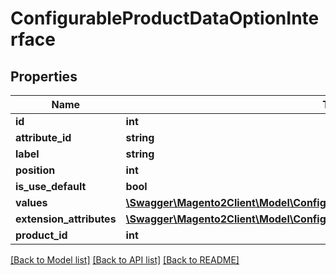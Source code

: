 # ConfigurableProductDataOptionInterface

## Properties
Name | Type | Description | Notes
------------ | ------------- | ------------- | -------------
**id** | **int** |  | [optional] 
**attribute_id** | **string** |  | [optional] 
**label** | **string** |  | [optional] 
**position** | **int** |  | [optional] 
**is_use_default** | **bool** |  | [optional] 
**values** | [**\Swagger\Magento2Client\Model\ConfigurableProductDataOptionValueInterface[]**](ConfigurableProductDataOptionValueInterface.md) |  | [optional] 
**extension_attributes** | [**\Swagger\Magento2Client\Model\ConfigurableProductDataOptionExtensionInterface**](ConfigurableProductDataOptionExtensionInterface.md) |  | [optional] 
**product_id** | **int** |  | [optional] 

[[Back to Model list]](../README.md#documentation-for-models) [[Back to API list]](../README.md#documentation-for-api-endpoints) [[Back to README]](../README.md)


